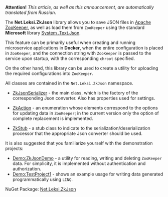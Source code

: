 **Attention!** _This article, as well as this announcement, are automatically translated from Russian_.

The **Net.Leksi.ZkJson** library allows you to save JSON files in [Apache ZooKeeper](https://zookeeper.apache.org/), as well as load them from `ZooKeeper` using the standard **Microsoft** library [System .Text.Json](https://learn.microsoft.com/en-us/dotnet/api/system.text.json?view=net-8.0).

This feature can be primarily useful when creating and running microservice applications in **Docker**, when the entire configuration is placed in `ZooKeeper`, and the connection string with `ZooKeeper` is passed to the service upon startup, with the corresponding `chroot` specified.

On the other hand, this library can be used to create a utility for uploading the required configurations into `ZooKeeper`.

All classes are contained in the `Net.Leksi.ZkJson` namespace.

- [ZkJsonSerializer](https://github.com/Leksiqq/ZkJson.net/wiki/ZkJsonSerializer-en) - the main class, which is the factory of the corresponding Json converter. Also has properties used for settings.

- [ZkAction](https://github.com/Leksiqq/ZkJson.net/wiki/ZkAction-en) - an enumeration whose elements correspond to the options for updating data in `ZooKeeper`; in the current version only the option of complete replacement is implemented.

- [ZkStub](https://github.com/Leksiqq/ZkJson.net/wiki/ZkStub-en) - a stub class to indicate to the serialization/deserialization processor that the appropriate Json converter should be used.

It is also suggested that you familiarize yourself with the demonstration projects:
- [Demo:ZkJsonDemo](https://github.com/Leksiqq/ZkJson.net/wiki/Demo-ZkJsonDemo) - a utility for reading, writing and deleting `ZooKeeper` data. For simplicity, it is implemented without authentication and authorization.
- [Demo:TestProject1](https://github.com/Leksiqq/ZkJson.net/wiki/Demo-TestProject1) - shows an example usage for writing data generated programmatically using `LINQ`.

NuGet Package: [Net.Leksi.ZkJson](https://www.nuget.org/packages/Net.Leksi.ZkJson/)

